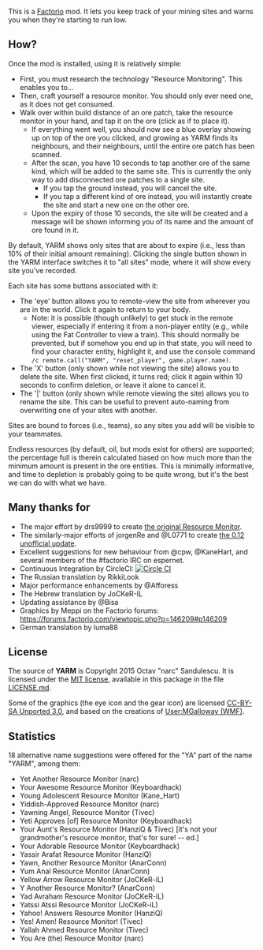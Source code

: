 This is a [Factorio](http://www.factorio.com/) mod. It lets you keep track of
your mining sites and warns you when they're starting to run low.


## How? ##

Once the mod is installed, using it is relatively simple:

* First, you must research the technology "Resource Monitoring". This enables
you to...
* Then, craft yourself a resource monitor. You should only ever need one, as it
does not get consumed.
* Walk over within build distance of an ore patch, take the resource monitor in
your hand, and tap it on the ore (click as if to place it).
    * If everything went well, you should now see a blue overlay showing up on
    top of the ore you clicked, and growing as YARM finds its neighbours, and
    their neighbours, until the entire ore patch has been scanned.
    * After the scan, you have 10 seconds to tap another ore of the same kind,
    which will be added to the same site. This is currently the only way to add
    disconnected ore patches to a single site.
        * If you tap the ground instead, you will cancel the site.
        * If you tap a different kind of ore instead, you will instantly create 
        the site and start a new one on the other ore.
    * Upon the expiry of those 10 seconds, the site will be created and a
    message will be shown informing you of its name and the amount of ore found
    in it.

By default, YARM shows only sites that are about to expire (i.e., less than 10%
of their initial amount remaining). Clicking the single button shown in the
YARM interface switches it to "all sites" mode, where it will show every site
you've recorded.

Each site has some buttons associated with it:

* The 'eye' button allows you to remote-view the site from wherever you are in
the world. Click it again to return to your body.
    * Note: it is possible (though unlikely) to get stuck in the remote viewer,
    especially if entering it from a non-player entity (e.g., while using the
    Fat Controller to view a train). This should normally be prevented, but if
    somehow you end up in that state, you will need to find your character
    entity, highlight it, and use the console command `/c remote.call("YARM",
    "reset_player", game.player.name)`.
* The 'X' button (only shown while not viewing the site) allows you to delete
the site. When first clicked, it turns red; click it again within 10 seconds to
confirm deletion, or leave it alone to cancel it.
* The '|' button (only shown while remote viewing the site) allows you to
rename the site. This can be useful to prevent auto-naming from overwriting one
of your sites with another.


Sites are bound to forces (i.e., teams), so any sites you add will be visible
to your teammates.

Endless resources (by default, oil, but mods exist for others) are supported;
the percentage full is therein calculated based on how much more than the
minimum amount is present in the ore entities. This is minimally informative,
and time to depletion is probably going to be quite wrong, but it's the best we
can do with what we have.


## Many thanks for ##

* The major effort by drs9999 to create
[the original Resource Monitor](http://www.factorioforums.com/forum/viewtopic.php?f=86&t=2855).
* The similarly-major efforts of jorgenRe and @L0771 to create
[the 0.12 unofficial update](http://www.factorioforums.com/forum/viewtopic.php?f=120&t=13809).
* Excellent suggestions for new behaviour from @cpw, @KaneHart, and several
members of the #factorio IRC on espernet.
* Continuous Integration by CircleCI:
[![Circle CI](https://circleci.com/gh/narc0tiq/YARM.svg?style=svg)](https://circleci.com/gh/narc0tiq/YARM)
* The Russian translation by RikkiLook
* Major performance enhancements by @Afforess
* The Hebrew translation by JoCKeR-IL
* Updating assistance by @Bisa
* Graphics by Meppi on the Factorio forums: <https://forums.factorio.com/viewtopic.php?p=146209#p146209>
* German translation by luma88


## License ##

The source of **YARM** is Copyright 2015 Octav "narc" Sandulescu. It
is licensed under the [MIT license][mit], available in this package in the file
[LICENSE.md](LICENSE.md).

Some of the graphics (the eye icon and the gear icon) are licensed
[CC-BY-SA Unported 3.0][CC-BY-SA-3],
and based on the creations of
[User:MGalloway (WMF)](https://commons.wikimedia.org/wiki/User:MGalloway_%28WMF%29).


[mit]: http://opensource.org/licenses/mit-license.html
[CC-BY-SA-3]: https://creativecommons.org/licenses/by-sa/3.0/deed.en

## Statistics ##

18 alternative name suggestions were offered for the "YA" part of the name "YARM", among them:

- Yet Another Resource Monitor (narc)
- Your Awesome Resource Monitor (Keyboardhack)
- Young Adolescent Resource Monitor (Kane\_Hart)
- Yiddish-Approved Resource Monitor (narc)
- Yawning Angel, Resource Monitor (Tivec)
- Yeti Approves [of] Resource Monitor (Keyboardhack)
- Your Aunt's Resource Monitor (HanziQ & Tivec) [it's not your grandmother's resource monitor, that's for sure! -- ed.]
- Your Adorable Resource Monitor (Keyboardhack)
- Yassir Arafat Resource Monitor (HanziQ)
- Yawn, Another Resource Monitor (AnarConn)
- Yum Anal Resource Monitor (AnarConn)
- Yellow Arrow Resource Monitor (JoCKeR-iL)
- Y Another Resource Monitor? (AnarConn)
- Yad Avraham Resource Monitor (JoCKeR-iL)
- Yatssi Atssi Resource Monitor (JoCKeR-iL)
- Yahoo! Answers Resource Monitor (HanziQ)
- Yes! Amen! Resource Monitor! (Tivec)
- Yallah Ahmed Resource Monitor (Tivec)
- You Are (the) Resource Monitor (narc)

